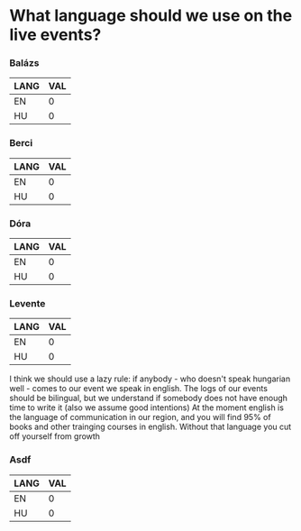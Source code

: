 # What language should we use on the live events?

### Balázs
| LANG  | VAL  | 
|---|---|
|EN   | 0  | 
|HU   | 0  | 

### Berci
| LANG  | VAL  | 
|---|---|
|EN   | 0  | 
|HU   | 0  | 

### Dóra
| LANG  | VAL  | 
|---|---|
|EN   | 0  | 
|HU   | 0  | 


### Levente
| LANG  | VAL  | 
|---|---|
|EN   | 0  | 
|HU   | 0  | 

I think we should use a lazy rule: if anybody - who doesn't speak hungarian well - comes to our event we speak in english.
The logs of our events should be bilingual, but we understand if somebody does not have enough time to write it (also we assume good intentions)
At the moment english is the language of communication in our region, and you will find 95% of books and other trainging courses in english. Without that language you cut off yourself from growth 


### Asdf
| LANG  | VAL  | 
|---|---|
|EN   | 0  | 
|HU   | 0  | 
